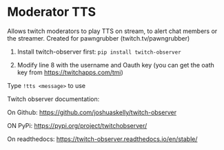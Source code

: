 # Moderator TTS

Allows twitch moderators to play TTS on stream, to
alert chat members or the streamer. Created for
pawngrubber (twitch.tv/pawngrubber)

1) Install twitch-observer first:
`pip install twitch-observer`

2) Modify line 8 with the username and Oauth key (you can
get the oath key from https://twitchapps.com/tmi)

Type ```!tts <message>``` to use

Twitch observer documentation: 

On Github: https://github.com/joshuaskelly/twitch-observer

ON PyPi: https://pypi.org/project/twitchobserver/ 

On readthedocs: https://twitch-observer.readthedocs.io/en/stable/
